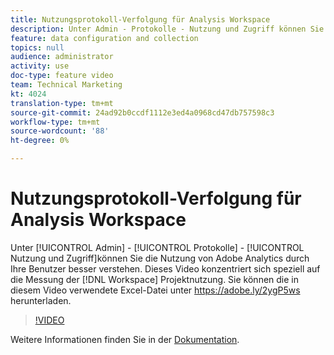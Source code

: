 ```yaml
---
title: Nutzungsprotokoll-Verfolgung für Analysis Workspace
description: Unter Admin - Protokolle - Nutzung und Zugriff können Sie die Nutzung von Adobe Analytics durch Ihre Benutzer besser verstehen. Dieses Video konzentriert sich speziell auf die Messung der Workspace-Projektnutzung.
feature: data configuration and collection
topics: null
audience: administrator
activity: use
doc-type: feature video
team: Technical Marketing
kt: 4024
translation-type: tm+mt
source-git-commit: 24ad92b0ccdf1112e3ed4a0968cd47db757598c3
workflow-type: tm+mt
source-wordcount: '88'
ht-degree: 0%

---
```



# Nutzungsprotokoll-Verfolgung für Analysis Workspace

Unter [!UICONTROL Admin] - [!UICONTROL Protokolle] - [!UICONTROL Nutzung und Zugriff]können Sie die Nutzung von Adobe Analytics durch Ihre Benutzer besser verstehen. Dieses Video konzentriert sich speziell auf die Messung der [!DNL Workspace] Projektnutzung. Sie können die in diesem Video verwendete Excel-Datei unter https://adobe.ly/2ygP5ws herunterladen.

>[!VIDEO](https://video.tv.adobe.com/v/29768/?quality=12)

Weitere Informationen finden Sie in der [Dokumentation](https://docs.adobe.com/help/en/analytics/admin/admin-tools/logs.html).
